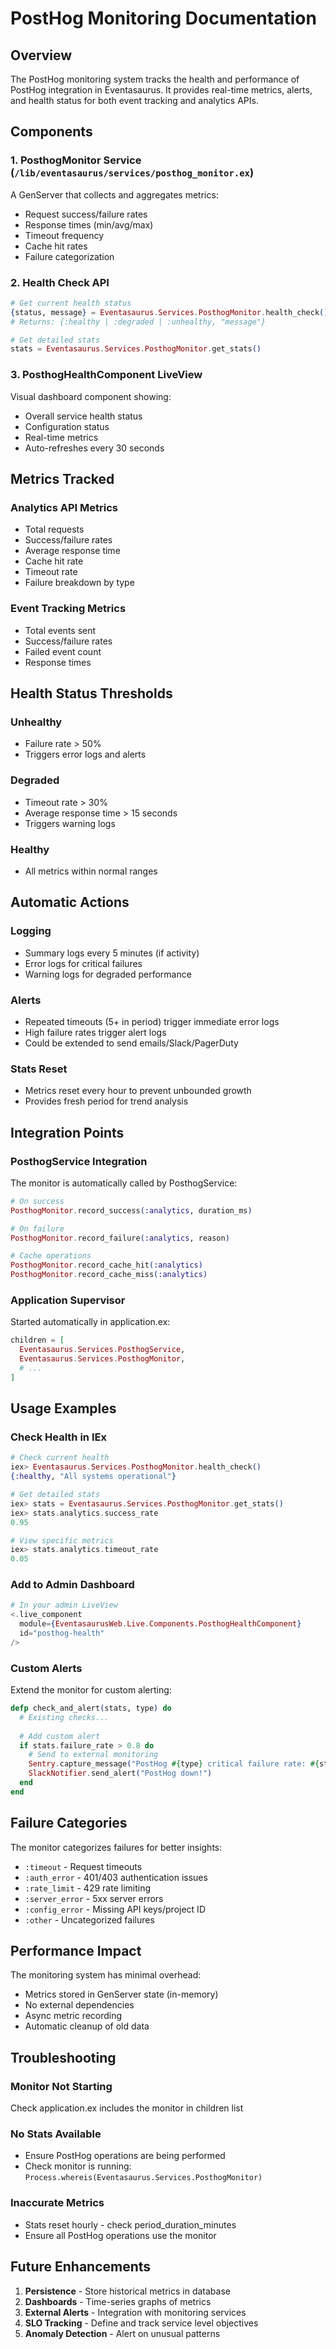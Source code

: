 # PostHog Monitoring Documentation

## Overview

The PostHog monitoring system tracks the health and performance of PostHog integration in Eventasaurus. It provides real-time metrics, alerts, and health status for both event tracking and analytics APIs.

## Components

### 1. PosthogMonitor Service (`/lib/eventasaurus/services/posthog_monitor.ex`)

A GenServer that collects and aggregates metrics:
- Request success/failure rates
- Response times (min/avg/max)
- Timeout frequency
- Cache hit rates
- Failure categorization

### 2. Health Check API

```elixir
# Get current health status
{status, message} = Eventasaurus.Services.PosthogMonitor.health_check()
# Returns: {:healthy | :degraded | :unhealthy, "message"}

# Get detailed stats
stats = Eventasaurus.Services.PosthogMonitor.get_stats()
```

### 3. PosthogHealthComponent LiveView

Visual dashboard component showing:
- Overall service health status
- Configuration status
- Real-time metrics
- Auto-refreshes every 30 seconds

## Metrics Tracked

### Analytics API Metrics
- Total requests
- Success/failure rates
- Average response time
- Cache hit rate
- Timeout rate
- Failure breakdown by type

### Event Tracking Metrics
- Total events sent
- Success/failure rates
- Failed event count
- Response times

## Health Status Thresholds

### Unhealthy
- Failure rate > 50%
- Triggers error logs and alerts

### Degraded
- Timeout rate > 30%
- Average response time > 15 seconds
- Triggers warning logs

### Healthy
- All metrics within normal ranges

## Automatic Actions

### Logging
- Summary logs every 5 minutes (if activity)
- Error logs for critical failures
- Warning logs for degraded performance

### Alerts
- Repeated timeouts (5+ in period) trigger immediate error logs
- High failure rates trigger alert logs
- Could be extended to send emails/Slack/PagerDuty

### Stats Reset
- Metrics reset every hour to prevent unbounded growth
- Provides fresh period for trend analysis

## Integration Points

### PosthogService Integration

The monitor is automatically called by PosthogService:
```elixir
# On success
PosthogMonitor.record_success(:analytics, duration_ms)

# On failure
PosthogMonitor.record_failure(:analytics, reason)

# Cache operations
PosthogMonitor.record_cache_hit(:analytics)
PosthogMonitor.record_cache_miss(:analytics)
```

### Application Supervisor

Started automatically in application.ex:
```elixir
children = [
  Eventasaurus.Services.PosthogService,
  Eventasaurus.Services.PosthogMonitor,
  # ...
]
```

## Usage Examples

### Check Health in IEx

```elixir
# Check current health
iex> Eventasaurus.Services.PosthogMonitor.health_check()
{:healthy, "All systems operational"}

# Get detailed stats
iex> stats = Eventasaurus.Services.PosthogMonitor.get_stats()
iex> stats.analytics.success_rate
0.95

# View specific metrics
iex> stats.analytics.timeout_rate
0.05
```

### Add to Admin Dashboard

```elixir
# In your admin LiveView
<.live_component
  module={EventasaurusWeb.Live.Components.PosthogHealthComponent}
  id="posthog-health"
/>
```

### Custom Alerts

Extend the monitor for custom alerting:
```elixir
defp check_and_alert(stats, type) do
  # Existing checks...
  
  # Add custom alert
  if stats.failure_rate > 0.8 do
    # Send to external monitoring
    Sentry.capture_message("PostHog #{type} critical failure rate: #{stats.failure_rate}")
    SlackNotifier.send_alert("PostHog down!")
  end
end
```

## Failure Categories

The monitor categorizes failures for better insights:

- `:timeout` - Request timeouts
- `:auth_error` - 401/403 authentication issues
- `:rate_limit` - 429 rate limiting
- `:server_error` - 5xx server errors
- `:config_error` - Missing API keys/project ID
- `:other` - Uncategorized failures

## Performance Impact

The monitoring system has minimal overhead:
- Metrics stored in GenServer state (in-memory)
- No external dependencies
- Async metric recording
- Automatic cleanup of old data

## Troubleshooting

### Monitor Not Starting
Check application.ex includes the monitor in children list

### No Stats Available
- Ensure PostHog operations are being performed
- Check monitor is running: `Process.whereis(Eventasaurus.Services.PosthogMonitor)`

### Inaccurate Metrics
- Stats reset hourly - check period_duration_minutes
- Ensure all PostHog operations use the monitor

## Future Enhancements

1. **Persistence** - Store historical metrics in database
2. **Dashboards** - Time-series graphs of metrics
3. **External Alerts** - Integration with monitoring services
4. **SLO Tracking** - Define and track service level objectives
5. **Anomaly Detection** - Alert on unusual patterns